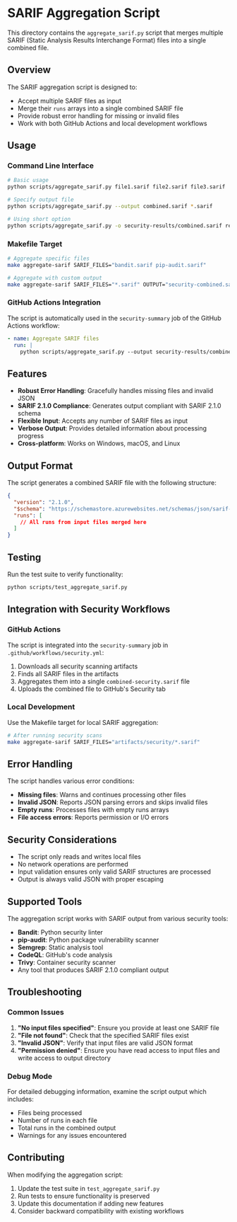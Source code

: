 # SARIF Aggregation Script

This directory contains the `aggregate_sarif.py` script that merges multiple SARIF (Static Analysis Results Interchange Format) files into a single combined file.

## Overview

The SARIF aggregation script is designed to:
- Accept multiple SARIF files as input
- Merge their `runs` arrays into a single combined SARIF file
- Provide robust error handling for missing or invalid files
- Work with both GitHub Actions and local development workflows

## Usage

### Command Line Interface

```bash
# Basic usage
python scripts/aggregate_sarif.py file1.sarif file2.sarif file3.sarif

# Specify output file
python scripts/aggregate_sarif.py --output combined.sarif *.sarif

# Using short option
python scripts/aggregate_sarif.py -o security-results/combined.sarif reports/*.sarif
```

### Makefile Target

```bash
# Aggregate specific files
make aggregate-sarif SARIF_FILES="bandit.sarif pip-audit.sarif"

# Aggregate with custom output
make aggregate-sarif SARIF_FILES="*.sarif" OUTPUT="security-combined.sarif"
```

### GitHub Actions Integration

The script is automatically used in the `security-summary` job of the GitHub Actions workflow:

```yaml
- name: Aggregate SARIF files
  run: |
    python scripts/aggregate_sarif.py --output security-results/combined-security.sarif $SARIF_FILES
```

## Features

- **Robust Error Handling**: Gracefully handles missing files and invalid JSON
- **SARIF 2.1.0 Compliance**: Generates output compliant with SARIF 2.1.0 schema
- **Flexible Input**: Accepts any number of SARIF files as input
- **Verbose Output**: Provides detailed information about processing progress
- **Cross-platform**: Works on Windows, macOS, and Linux

## Output Format

The script generates a combined SARIF file with the following structure:

```json
{
  "version": "2.1.0",
  "$schema": "https://schemastore.azurewebsites.net/schemas/json/sarif-2.1.0.json",
  "runs": [
    // All runs from input files merged here
  ]
}
```

## Testing

Run the test suite to verify functionality:

```bash
python scripts/test_aggregate_sarif.py
```

## Integration with Security Workflows

### GitHub Actions

The script is integrated into the `security-summary` job in `.github/workflows/security.yml`:

1. Downloads all security scanning artifacts
2. Finds all SARIF files in the artifacts
3. Aggregates them into a single `combined-security.sarif` file
4. Uploads the combined file to GitHub's Security tab

### Local Development

Use the Makefile target for local SARIF aggregation:

```bash
# After running security scans
make aggregate-sarif SARIF_FILES="artifacts/security/*.sarif"
```

## Error Handling

The script handles various error conditions:

- **Missing files**: Warns and continues processing other files
- **Invalid JSON**: Reports JSON parsing errors and skips invalid files
- **Empty runs**: Processes files with empty runs arrays
- **File access errors**: Reports permission or I/O errors

## Security Considerations

- The script only reads and writes local files
- No network operations are performed
- Input validation ensures only valid SARIF structures are processed
- Output is always valid JSON with proper escaping

## Supported Tools

The aggregation script works with SARIF output from various security tools:

- **Bandit**: Python security linter
- **pip-audit**: Python package vulnerability scanner
- **Semgrep**: Static analysis tool
- **CodeQL**: GitHub's code analysis
- **Trivy**: Container security scanner
- Any tool that produces SARIF 2.1.0 compliant output

## Troubleshooting

### Common Issues

1. **"No input files specified"**: Ensure you provide at least one SARIF file
2. **"File not found"**: Check that the specified SARIF files exist
3. **"Invalid JSON"**: Verify that input files are valid JSON format
4. **"Permission denied"**: Ensure you have read access to input files and write access to output directory

### Debug Mode

For detailed debugging information, examine the script output which includes:
- Files being processed
- Number of runs in each file
- Total runs in the combined output
- Warnings for any issues encountered

## Contributing

When modifying the aggregation script:

1. Update the test suite in `test_aggregate_sarif.py`
2. Run tests to ensure functionality is preserved
3. Update this documentation if adding new features
4. Consider backward compatibility with existing workflows

